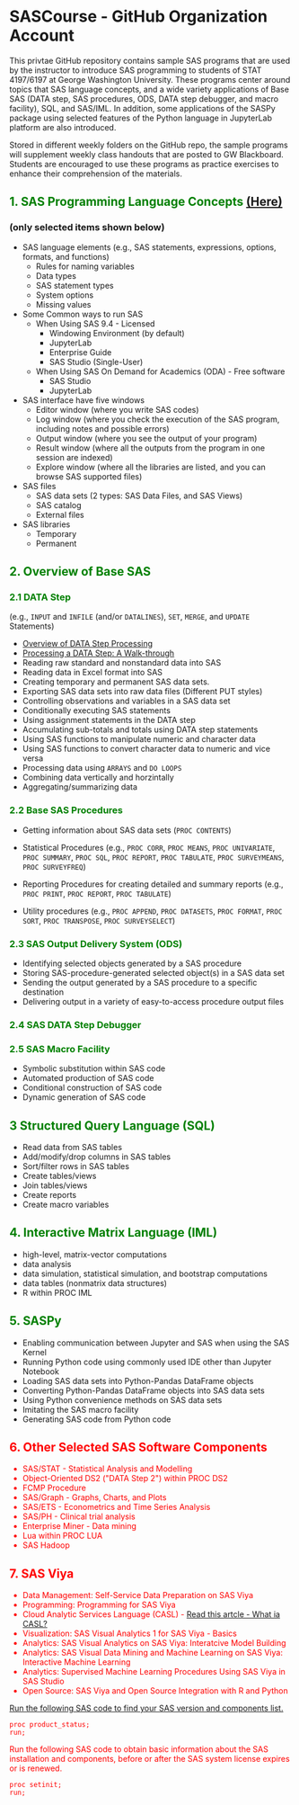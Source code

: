 
# SASCourse - GitHub Organization Account
This privtae GitHub repository contains sample SAS programs that are used by the instructor to introduce SAS programming to students 
of STAT 4197/6197 at George Washington University. These programs center around topics that SAS language concepts, and 
a wide variety applications of Base SAS (DATA step, SAS procedures, ODS, DATA step debugger, and macro facility), SQL, and SAS/IML. 
In addition, some applications of the SASPy package using selected features of the Python language in JupyterLab platform are also introduced.

Stored in different weekly folders on the GitHub repo, the sample programs will supplement weekly class handouts that are posted to GW Blackboard. 
Students are encouraged to use these programs as practice exercises to enhance their comprehension of the materials. 

## <font color='green'>1. SAS Programming Language Concepts [(Here)](https://support.sas.com/documentation/cdl//en/lrcon/69852/HTML/default/viewer.htm#n1rwem8pleuq62n1guwd91poym5p.htm)</font>
### (only selected items shown below)
   * SAS language elements (e.g., SAS statements, expressions, options, formats, and functions)
      * Rules for naming variables
      * Data types
      * SAS statement types
      * System options
      * Missing values
   * Some Common ways to run SAS  
      * When Using SAS 9.4 - Licensed
         * Windowing Environment (by default)
         * JupyterLab
		 * Enterprise Guide
         * SAS Studio (Single-User)
      * When Using SAS On Demand for Academics (ODA) - Free software
         * SAS Studio
         * JupyterLab
   * SAS interface have five windows
      * Editor window (where you write SAS codes)
	  * Log window (where you check the execution of the SAS program, including notes and possible errors)
	  * Output window (where you see the output of your program)
	  * Result window (where all the outputs from the program in one session are indexed)
	  * Explore window (where all the libraries are listed, and you can browse SAS supported files)
   * SAS files
      * SAS data sets (2 types: SAS Data Files, and SAS Views)
      * SAS catalog
      * External files
   * SAS libraries 
      * Temporary
	  * Permanent

## <font color='green'>2. Overview of Base SAS</font>    
### <font color='green'>2.1 DATA Step</font>
(e.g., `INPUT` and `INFILE` (and/or `DATALINES`), `SET`, `MERGE`, and `UPDATE` Statements)

  * [Overview of DATA Step Processing](https://go.documentation.sas.com/?docsetId=lrcon&docsetTarget=p08a4x7h9mkwqvn16jg3xqwfxful.htm&docsetVersion=9.4&locale=en) 
  * [Processing a DATA Step: A Walk-through](https://go.documentation.sas.com/?docsetId=lrcon&docsetTarget=p18vk5t9cwort1n18g7zg2no6tr4.htm&docsetVersion=9.4&locale=en)
  * Reading raw standard and nonstandard data into SAS
  * Reading data in Excel format into SAS
  * Creating temporary and permanent SAS data sets.
  * Exporting SAS data sets into raw data files (Different PUT styles)
  * Controlling observations and variables in a SAS data set
  * Conditionally executing SAS statements
  * Using assignment statements in the DATA step
  * Accumulating sub-totals and totals using DATA step statements
  * Using SAS functions to manipulate numeric and character data
  * Using SAS functions to convert character data to numeric and vice versa
  * Processing data using `ARRAYS` and `DO LOOPS`
  * Combining data vertically and horzintally
  * Aggregating/summarizing data
          
### <font color='green'>2.2 Base SAS Procedures</font>  
           
  * Getting information about SAS data sets (`PROC CONTENTS`)
              
  * Statistical Procedures  (e.g., `PROC CORR`, `PROC MEANS`, `PROC UNIVARIATE`, `PROC SUMMARY`, `PROC SQL`, 
              `PROC REPORT`, `PROC TABULATE`, `PROC SURVEYMEANS`, `PROC SURVEYFREQ`) 
                  
  * Reporting Procedures for creating detailed and summary reports (e.g., `PROC PRINT`, `PROC REPORT`, `PROC TABULATE`)
  
  * Utility procedures (e.g., `PROC APPEND`, `PROC DATASETS`, `PROC FORMAT`, `PROC SORT`, 
             `PROC TRANSPOSE`, `PROC SURVEYSELECT`)
                
### <font color='green'>2.3 SAS Output Delivery System (ODS)</font>               
          
   * Identifying selected objects generated by a SAS procedure
   * Storing SAS-procedure-generated selected object(s) in a SAS data set
   * Sending the output generated by a SAS procedure to a specific destination   
   * Delivering output in a variety of easy-to-access procedure output files 
  
### <font color='green'>2.4 SAS DATA Step Debugger</font>
                
### <font color='green'>2.5 SAS Macro Facility</font>
   * Symbolic substitution within SAS code
   * Automated production of SAS code
   * Conditional construction of SAS code
   * Dynamic generation of SAS code      
    
## <font color='green'>3 Structured Query Language (SQL)</font>
   * Read data from SAS tables
   * Add/modify/drop columns in SAS tables
   * Sort/filter rows in SAS tables
   * Create tables/views
   * Join tables/views
   * Create reports
   * Create macro variables    
         
## <font color= 'green'>4. Interactive Matrix Language (IML)</font> 
   * high-level, matrix-vector computations
   * data analysis
   * data simulation, statistical simulation, and bootstrap computations
   * data tables (nonmatrix data structures)
   * R within PROC IML

## <font color='green'>5. SASPy</font> 
 
   * Enabling communication between Jupyter and SAS when using the SAS Kernel
   * Running Python code using commonly used IDE other than Jupyter Notebook 
   * Loading SAS data sets into Python-Pandas DataFrame objects
   * Converting Python-Pandas DataFrame objects into SAS data sets
   * Using Python convenience methods on SAS data sets
   * Imitating the SAS macro facility
   * Generating SAS code from Python code

## <font color= 'red'>6. Other Selected SAS Software Components  
   * SAS/STAT - Statistical Analysis and Modelling
   * Object-Oriented DS2 ("DATA Step 2") within PROC DS2 
   * FCMP Procedure 
   * SAS/Graph - Graphs, Charts, and Plots
   * SAS/ETS - Econometrics and Time Series Analysis
   * SAS/PH - Clinical trial analysis
   * Enterprise Miner - Data mining
   * Lua within PROC LUA
   * SAS Hadoop
  
## <font color= 'red'>7. SAS Viya</font>  
 * Data Management: Self-Service Data Preparation on SAS Viya
 * Programming: Programming for SAS Viya
 * Cloud Analytic Services Language (CASL) - [Read this artcle - What ia CASL?](https://www.sas.com/content/dam/SAS/support/en/sas-global-forum-proceedings/2019/3040-2019.pdf)
 * Visualization: SAS Visual Analytics 1 for SAS Viya - Basics
 * Analytics: SAS Visual Analytics on SAS Viya: Interatcive Model Building
 * Analytics: SAS Visual Data Mining and Machine Learning on SAS Viya: Interactive Machine Learning
 * Analytics: Supervised Machine Learning Procedures Using SAS Viya in SAS Studio
 * Open Source: SAS Viya and Open Source Integration with R and Python

[Run the following SAS code to find your SAS version and components list.](https://blogs.sas.com/content/sgf/2012/11/12/how-to-find-your-sas-version-and-components-list/)

```
proc product_status; 
run;
```

Run the following SAS code to obtain basic information about the SAS installation and components, before or after the SAS system license expires or is renewed. 

```
proc setinit; 
run;
```



